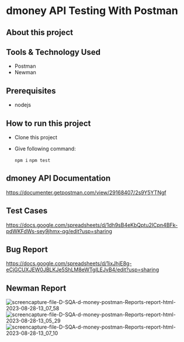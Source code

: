 # dmoney API Testing With Postman

## About this project
###

## Tools & Technology Used
- Postman
- Newman

## Prerequisites
- nodejs

## How to run this project
  - Clone this project
  - Give following command:

      ```npm i```
      ```npm test```

## dmoney API Documentation
https://documenter.getpostman.com/view/29168407/2s9Y5YTNgf

## Test Cases
https://docs.google.com/spreadsheets/d/1dh9sB4eKbQptu2ICpn4BFk-pdWKFdWs-sey9jhmx-qg/edit?usp=sharing

## Bug Report
https://docs.google.com/spreadsheets/d/1ixJhjE8g-eCjGCUXJEW0JBLKJe5ShLM8eWTgILEJvB4/edit?usp=sharing

## Newman Report
![screencapture-file-D-SQA-d-money-postman-Reports-report-html-2023-08-28-13_07_58](https://github.com/rabbypathan/dmoney_API_Testing_With_Postman/assets/70917088/d12c1e97-ffad-4bae-86ba-81d4281f7172)
![screencapture-file-D-SQA-d-money-postman-Reports-report-html-2023-08-28-13_05_29](https://github.com/rabbypathan/dmoney_API_Testing_With_Postman/assets/70917088/d1c80bb7-4948-4b09-a06b-bb311906894c)
![screencapture-file-D-SQA-d-money-postman-Reports-report-html-2023-08-28-13_07_10](https://github.com/rabbypathan/dmoney_API_Testing_With_Postman/assets/70917088/90abdb81-6550-4f92-92f5-94aaa92dff4a)
